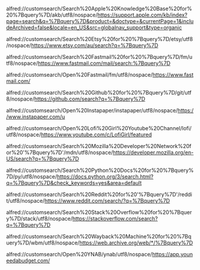 alfred://customsearch/Search%20Apple%20Knowledge%20Base%20for%20%7Bquery%7D/akb/utf8/nospace/https://support.apple.com/kb/index?page=search&q=%7Bquery%7D&product=&doctype=&currentPage=1&includeArchived=false&locale=en_US&src=globalnav_support&type=organic

alfred://customsearch/Search%20Etsy%20for%20%7Bquery%7D/etsy/utf8/nospace/https://www.etsy.com/au/search?q=%7Bquery%7D

alfred://customsearch/Search%20Fastmail%20for%20%7Bquery%7D/fm/utf8/nospace/https://www.fastmail.com/mail/search:%7Bquery%7D

alfred://customsearch/Open%20Fastmail/fm/utf8/nospace/https://www.fastmail.com/

alfred://customsearch/Search%20Github%20for%20%7Bquery%7D/git/utf8/nospace/https://github.com/search?q=%7Bquery%7D

alfred://customsearch/Open%20Instapaper/instapaper/utf8/nospace/https://www.instapaper.com/u

alfred://customsearch/Open%20Lofi%20Girl%20Youtube%20Channel/lofi/utf8/nospace/https://www.youtube.com/c/LofiGirl/featured

alfred://customsearch/Search%20Mozilla%20Developer%20Network%20for%20'%7Bquery%7D'/mdn/utf8/nospace/https://developer.mozilla.org/en-US/search?q=%7Bquery%7D

alfred://customsearch/Search%20Python%20Docs%20for%20%7Bquery%7D/py/utf8/nospace/https://docs.python.org/3/search.html?q=%7Bquery%7D&check_keywords=yes&area=default

alfred://customsearch/Search%20Reddit%20for%20'%7Bquery%7D'/reddit/utf8/nospace/https://www.reddit.com/search/?q=%7Bquery%7D

alfred://customsearch/Search%20Stack%20Overflow%20for%20%7Bquery%7D/stack/utf8/nospace/https://stackoverflow.com/search?q=%7Bquery%7D

alfred://customsearch/Search%20Wayback%20Machine%20for%20%7Bquery%7D/wbm/utf8/nospace/https://web.archive.org/web/*/%7Bquery%7D

alfred://customsearch/Open%20YNAB/ynab/utf8/nospace/https://app.youneedabudget.com/